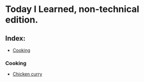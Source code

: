 # Today I Learned, non-technical edition.

## Index:
- [Cooking](#cooking)

### Cooking
- [Chicken curry](./cooking/chicken-curry.md)
